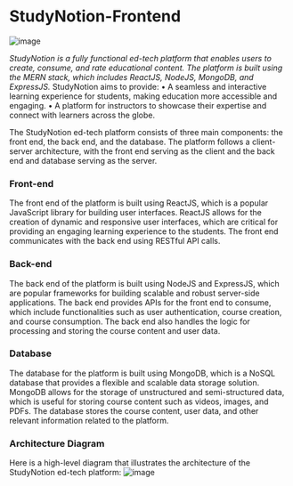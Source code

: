# StudyNotion-Frontend

![image](https://github.com/anshaneja5/StudyNotion-Frontend/assets/128882734/33dad84f-b188-4b88-979d-d1185bf092ea)


_StudyNotion is a fully functional ed-tech platform that enables users to create, consume, and rate educational content. The platform is built using the MERN stack, which includes ReactJS, NodeJS, MongoDB, and ExpressJS._
StudyNotion aims to provide:
•	A seamless and interactive learning experience for students, making education more accessible and engaging.
•	A platform for instructors to showcase their expertise and connect with learners across the globe.

The StudyNotion ed-tech platform consists of three main components: the front end, the back end, and the database. The platform follows a client-server architecture, with the front end serving as the client and the back end and database serving as the server.
### Front-end ###
The front end of the platform is built using ReactJS, which is a popular JavaScript library for building user interfaces. ReactJS allows for the creation of dynamic and responsive user interfaces, which are critical for providing an engaging learning experience to the students. The front end communicates with the back end using RESTful API calls.
### Back-end ###
The back end of the platform is built using NodeJS and ExpressJS, which are popular frameworks for building scalable and robust server-side applications. The back end provides APIs for the front end to consume, which include functionalities such as user authentication, course creation, and course consumption. The back end also handles the logic for processing and storing the course content and user data.
### Database ###
The database for the platform is built using MongoDB, which is a NoSQL database that provides a flexible and scalable data storage solution. MongoDB allows for the storage of unstructured and semi-structured data, which is useful for storing course content such as videos, images, and PDFs. The database stores the course content, user data, and other relevant information related to the platform.

### Architecture Diagram ###
Here is a high-level diagram that illustrates the architecture of the StudyNotion ed-tech platform:
![image](https://github.com/anshaneja5/StudyNotion-Backend/assets/128882734/d25a9594-f154-417c-959d-6de2efdc65ca)


